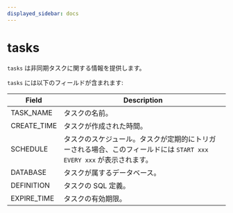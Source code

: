 ```yaml
---
displayed_sidebar: docs
---
```


# tasks

`tasks` は非同期タスクに関する情報を提供します。

`tasks` には以下のフィールドが含まれます:

| **Field**   | **Description**                                              |
| ----------- | ------------------------------------------------------------ |
| TASK_NAME   | タスクの名前。                                               |
| CREATE_TIME | タスクが作成された時間。                                     |
| SCHEDULE    | タスクのスケジュール。タスクが定期的にトリガーされる場合、このフィールドには `START xxx EVERY xxx` が表示されます。 |
| DATABASE    | タスクが属するデータベース。                                 |
| DEFINITION  | タスクの SQL 定義。                                          |
| EXPIRE_TIME | タスクの有効期限。                                           |